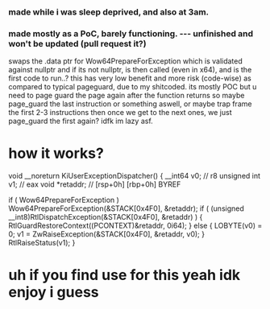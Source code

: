 ### made while i was sleep deprived, and also at 3am.

### made mostly as a PoC, barely functioning. --- unfinished and won't be updated (pull request it?)
swaps the .data ptr for Wow64PrepareForException which is validated against nullptr and if its not nullptr, is then called (even in x64), and is the first code to run..?
this has very low benefit and more risk (code-wise) as compared to typical pageguard, due to my shitcoded.
its mostly POC but u need to page guard the page again after the function returns so maybe page_guard the last instruction or something aswell, or maybe trap frame the first 2-3 instructions then once we get to the next ones, we just page_guard the first again? idfk im lazy asf.

# how it works?
void __noreturn KiUserExceptionDispatcher()
{
  __int64 v0; // r8
  unsigned int v1; // eax
  void *retaddr; // [rsp+0h] [rbp+0h] BYREF

  if ( Wow64PrepareForException )
    Wow64PrepareForException(&STACK[0x4F0], &retaddr);
  if ( (unsigned __int8)RtlDispatchException(&STACK[0x4F0], &retaddr) )
  {
    RtlGuardRestoreContext((PCONTEXT)&retaddr, 0i64);
  }
  else
  {
    LOBYTE(v0) = 0;
    v1 = ZwRaiseException(&STACK[0x4F0], &retaddr, v0);
  }
  RtlRaiseStatus(v1);
}

# uh if you find use for this yeah idk enjoy i guess
